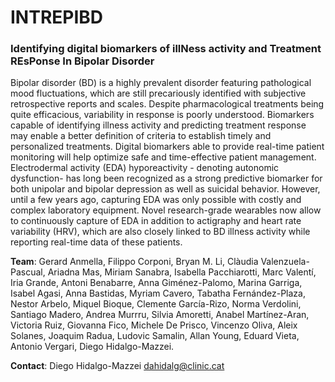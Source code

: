 # INTREPIBD 
### Identifying digital biomarkers of illNess activity and Treatment REsPonse In Bipolar Disorder

Bipolar disorder (BD) is a highly prevalent disorder featuring pathological mood fluctuations, which are still precariously identified with subjective retrospective reports and scales. Despite pharmacological treatments being quite efficacious, variability in response is poorly understood. Biomarkers capable of identifying illness activity and predicting treatment response may enable a better definition of criteria to establish timely and personalized treatments. Digital biomarkers able to provide real-time patient monitoring will help optimize safe and time-effective patient management. Electrodermal activity (EDA) hyporeactivity - denoting autonomic dysfunction- has long been recognized as a strong predictive biomarker for both unipolar and bipolar depression as well as suicidal behavior. However, until a few years ago, capturing EDA was only possible with costly and complex laboratory equipment. Novel research-grade wearables now allow to continuously capture of EDA in addition to actigraphy and heart rate variability (HRV), which are also closely linked to BD illness activity while reporting real-time data of these patients.

**Team**: Gerard Anmella, Filippo Corponi, Bryan M. Li, Clàudia Valenzuela-Pascual, Ariadna Mas, Miriam Sanabra, Isabella Pacchiarotti, Marc Valentí, Iria Grande, Antoni Benabarre, Anna Giménez-Palomo, Marina Garriga, Isabel Agasi, Anna Bastidas, Myriam Cavero, Tabatha Fernández-Plaza, Nestor Arbelo, Miquel Bioque, Clemente García-Rizo, Norma Verdolini, Santiago Madero, Andrea Murrru, Silvia Amoretti, Anabel Martínez-Aran, Victoria Ruiz, Giovanna Fico, Michele De Prisco, Vincenzo Oliva, Aleix Solanes, Joaquim Radua, Ludovic Samalin, Allan Young, Eduard Vieta, Antonio Vergari, Diego Hidalgo-Mazzei.

**Contact**: Diego Hidalgo-Mazzei [dahidalg@clinic.cat](mailto:dahidalg@clinic.cat)
